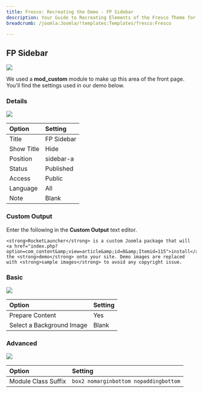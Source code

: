 ```yaml
---
title: Fresco: Recreating the Demo - FP Sidebar
description: Your Guide to Recreating Elements of the Fresco Theme for Joomla
breadcrumb: /joomla:Joomla/!templates:Templates/fresco:Fresco

---
```


FP Sidebar
-----
![][demo]

We used a **mod_custom** module to make up this area of the front page. You'll find the settings used in our demo below.

### Details
![][demo2]

| Option            | Setting            |  
| :---------------- | :----------------- |  
| Title             | FP Sidebar         |  
| Show Title        | Hide               |  
| Position          | sidebar-a          |  
| Status            | Published          |  
| Access            | Public             |   
| Language          | All                |  
| Note              | Blank              |

### Custom Output
Enter the following in the **Custom Output** text editor.

~~~
<strong>RocketLauncher</strong> is a custom Joomla package that will <a href="index.php?option=com_content&amp;view=article&amp;id=8&amp;Itemid=115">install</a> the <strong>demo</strong> onto your site. Demo images are replaced with <strong>sample images</strong> to avoid any copyright issue.
~~~

### Basic
![][demo3]

| Option                    | Setting |  
| :------------------------ | :------ |  
| Prepare Content           | Yes     |  
| Select a Background Image | Blank   |

### Advanced
![][demo4]

| Option              | Setting                               |  
| :------------------ | :------------------------------------ |  
| Module Class Suffix | `box2 nomarginbottom nopaddingbottom` |  

[demo]: assets/demo_8.jpeg
[demo2]: assets/sidebar_1.jpeg
[demo3]: assets/sidebar_2.jpeg
[demo4]: assets/sidebar_3.jpeg